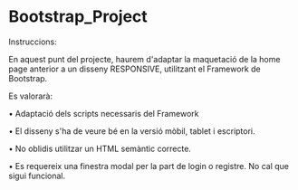 
# Bootstrap_Project

Instruccions:

En aquest punt del projecte, haurem d'adaptar la maquetació de la home page anterior a un disseny RESPONSIVE, utilitzant el Framework de Bootstrap. 

Es valorarà:

•	Adaptació dels scripts necessaris del Framework

•	El disseny s'ha de veure bé en la versió mòbil, tablet i escriptori.

•	No oblidis utilitzar un HTML semàntic correcte.

•	Es requereix una finestra modal per la part de login o registre. No cal que sigui funcional. 
